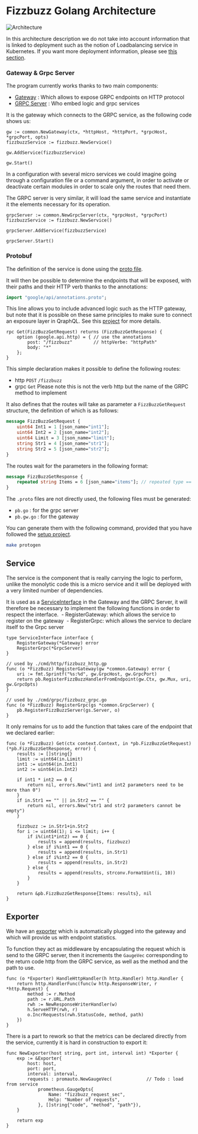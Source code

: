 # Fizzbuzz Golang Architecture

![Architecture](https://raw.github.com/reversTeam/fizzbuzz-golang/master/docs/assets/fizzbuzz-architecture.jpg)

In this architecture description we do not take into account information that is linked to deployment such as the notion of Loadbalancing service in Kubernetes. If you want more deployment information, please see [this section](https://github.com/reversTeam/fizzbuzz-golang/tree/master/docs/deployment.md).


### Gateway & Grpc Server

The program currently works thanks to two main components:
 - [Gateway](https://github.com/reversTeam/fizzbuzz-golang/tree/master/cmd/http/fizzbuzz_http.go) : Which allows to expose GRPC endpoints on HTTP protocol
 - [GRPC Server](https://github.com/reversTeam/fizzbuzz-golang/tree/master/cmd/grpc/fizzbuzz_grpc.go) : Who embed logic and grpc services


It is the gateway which connects to the GRPC service, as the following code shows us:
```golang
gw := common.NewGateway(ctx, *httpHost, *httpPort, *grpcHost, *grpcPort, opts)
fizzbuzzService := fizzbuzz.NewService()

gw.AddService(fizzbuzzService)

gw.Start()
```
In a configuration with several micro services we could imagine going through a configuration file or a command argument, in order to activate or deactivate certain modules in order to scale only the routes that need them.

The GRPC server is very similar, it will load the same service and instantiate it the elements necessary for its operation.
```golang
grpcServer := common.NewGrpcServer(ctx, *grpcHost, *grpcPort)
fizzbuzzService := fizzbuzz.NewService()

grpcServer.AddService(fizzbuzzService)

grpcServer.Start()
```

### Protobuf

The definition of the service is done using the [proto file](https://github.com/reversTeam/fizzbuzz-golang/tree/master/src/endpoin/fizzbuzz/protobuff/fizzbuzz.proto).

It will then be possible to determine the endpoints that will be exposed, with their paths and their HTTP verb thanks to the annotations:
```protobuf
import "google/api/annotations.proto";
```
This line allows you to include advanced logic such as the HTTP gateway, but note that it is possible on these same principles to make sure to connect an exposure layer in QraphQL. See this [project](https://github.com/google/rejoiner) for more details.
```
rpc Get(FizzBuzzGetRequest) returns (FizzBuzzGetResponse) {
	option (google.api.http) = { // use the annotations
		post: "/fizzbuzz"        // httpVerbe: "httpPath"
		body: "*"
	};
}
```
This simple declaration makes it possible to define the following routes:
 - http `POST` `/fizzbuzz`
 - grpc `Get` Please note this is not the verb http but the name of the GRPC method to implement

It also defines that the routes will take as parameter a `FizzBuzzGetRequest` structure, the definition of which is as follows:
```protobuf
message FizzBuzzGetRequest {
	uint64 Int1 = 1 [json_name="int1"];
	uint64 Int2 = 2 [json_name="int2"];
	uint64 Limit = 3 [json_name="limit"];
	string Str1 = 4 [json_name="str1"];
	string Str2 = 5 [json_name="str2"];
}
```

The routes wait for the parameters in the following format:
```protobuf
message FizzBuzzGetResponse {
	repeated string Items = 6 [json_name="items"]; // repeated type == []type
}
```

The `.proto` files are not directly used, the following files must be generated:
  - `pb.go` : for the grpc server
  - `pb.gw.go` : for the gateway

You can generate them with the following command, provided that you have followed the [setup project](https://github.com/reversTeam/fizzbuzz-golang/tree/master/docs/setup.md).
```bash
make protogen
```

## Service

The service is the component that is really carrying the logic to perform, unlike the monolytic code this is a micro service and it will be deployed with a very limited number of dependencies.

It is used as a [ServiceInterface](https://github.com/reversTeam/fizzbuzz-golang/tree/master/src/common/service.go) in the Gateway and the GRPC Server, it will therefore be necessary to implement the following functions in order to respect the interface.
 - RegisterGateway: which allows the service to register on the gateway
 - RegisterGrpc: which allows the service to declare itself to the Grpc server

```golang
type ServiceInterface interface {
	RegisterGateway(*Gateway) error
	RegisterGrpc(*GrpcServer)
}

// used by ./cmd/http/fizzbuzz_http.gp
func (o *FizzBuzz) RegisterGateway(gw *common.Gateway) error {
	uri := fmt.Sprintf("%s:%d", gw.GrpcHost, gw.GrpcPort)
	return pb.RegisterFizzBuzzHandlerFromEndpoint(gw.Ctx, gw.Mux, uri, gw.GrpcOpts)
}

// used by ./cmd/grpc/fizzbuzz_grpc.go
func (o *FizzBuzz) RegisterGrpc(gs *common.GrpcServer) {
	pb.RegisterFizzBuzzServer(gs.Server, o)
}
```

It only remains for us to add the function that takes care of the endpoint that we declared earlier:
```golang
func (o *FizzBuzz) Get(ctx context.Context, in *pb.FizzBuzzGetRequest) (*pb.FizzBuzzGetResponse, error) {
	results := []string{}
	limit := uint64(in.Limit)
	int1 := uint64(in.Int1)
	int2 := uint64(in.Int2)

	if int1 * int2 == 0 {
		return nil, errors.New("int1 and int2 parameters need to be more than 0")
	}
	if in.Str1 == "" || in.Str2 == "" {
		return nil, errors.New("str1 and str2 parameters cannot be empty")
	}

	fizzbuzz := in.Str1+in.Str2
	for i := uint64(1); i <= limit; i++ {
		if i%(int1*int2) == 0 {
			results = append(results, fizzbuzz)
		} else if i%int1 == 0 {
			results = append(results, in.Str1)
		} else if i%int2 == 0 {
			results = append(results, in.Str2)
		} else {
			results = append(results, strconv.FormatUint(i, 10))
		}
	}
	
	return &pb.FizzBuzzGetResponse{Items: results}, nil
}
```


## Exporter

We have an [exporter](https://github.com/reversTeam/fizzbuzz-golang/tree/master/src/common/exporter.go) which is automatically plugged into the gateway and which will provide us with endpoint statistics.

To function they act as middleware by encapsulating the request which is send to the GRPC server, then it increments the `GaugeVec` corresponding to the return code http from the GRPC service, as well as the method and the path to use.

```golang
func (o *Exporter) HandleHttpHandler(h http.Handler) http.Handler {
	return http.HandlerFunc(func(w http.ResponseWriter, r *http.Request) {
		method := r.Method
		path := r.URL.Path
		rwh := NewResponseWriterHandler(w)
		h.ServeHTTP(rwh, r)
		o.IncrRequests(rwh.StatusCode, method, path)
	})
}
```

There is a part to rework so that the metrics can be declared directly from the service, currently it is hard in construction to export it:
```golang
func NewExporter(host string, port int, interval int) *Exporter {
	exp := &Exporter{
		host: host,
		port: port,
		interval: interval,
		requests : promauto.NewGaugeVec(             // Todo : load from service
			prometheus.GaugeOpts{
				Name: "fizzbuzz_request_sec",
				Help: "Number of requests",
			}, []string{"code", "method", "path"}),
	}

	return exp
}
```